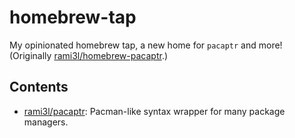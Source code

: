 # homebrew-tap

My opinionated homebrew tap, a new home for `pacaptr` and more!  
(Originally [rami3l/homebrew-pacaptr](https://github.com/rami3l/homebrew-pacaptr).)

## Contents

- [rami3l/pacaptr](https://github.com/rami3l/pacaptr): Pacman-like syntax wrapper for many package managers.
